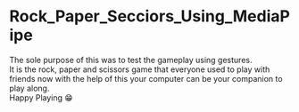 # Rock_Paper_Secciors_Using_MediaPipe

The sole purpose of this was to test the gameplay using gestures.<br>
It is the rock, paper and scissors game that everyone used to play with friends now with the help of this your computer can be your companion to play along.<br>
Happy Playing 😁

